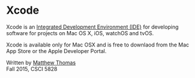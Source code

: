 # Xcode

Xcode is an [Integrated Development Environment (IDE)](https://en.wikipedia.org/wiki/Integrated_development_environment) for developing software for projects on Mac OS X, iOS, watchOS and tvOS.

Xcode is available only for Mac OSX and is free to downlaod from the Mac App Store or the Apple Developer Portal.

Written by [Matthew Thomas](mailto:matt@bocosoft.net)  
Fall 2015, CSCI 5828
